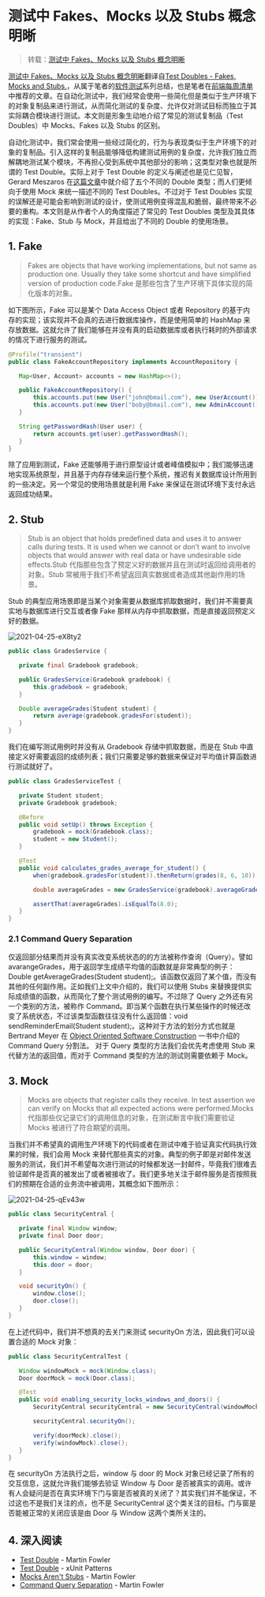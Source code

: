 # 测试中 Fakes、Mocks 以及 Stubs 概念明晰

> 转载：[测试中 Fakes、Mocks 以及 Stubs 概念明晰](https://zhuanlan.zhihu.com/p/26942686)

[测试中 Fakes、Mocks 以及 Stubs 概念明晰](https://zhuanlan.zhihu.com/p/26942686)翻译自[Test Doubles - Fakes, Mocks and Stubs.](https://link.zhihu.com/?target=https%3A//dev.to/milipski/test-doubles---fakes-mocks-and-stubs)，从属于笔者的[软件测试](https://link.zhihu.com/?target=https%3A//parg.co/b8b)系列总结，也是笔者在[前端每周清单](https://zhuanlan.zhihu.com/p/26920959)中推荐的文章。在自动化测试中，我们经常会使用一些简化但是类似于生产环境下的对象复制品来进行测试，从而简化测试的复杂度、允许仅对测试目标而独立于其实际耦合模块进行测试。本文则是形象生动地介绍了常见的测试复制品（Test Doubles）中 Mocks、Fakes 以及 Stubs 的区别。

自动化测试中，我们常会使用一些经过简化的，行为与表现类似于生产环境下的对象的复制品。引入这样的复制品能够降低构建测试用例的复杂度，允许我们独立而解耦地测试某个模块，不再担心受到系统中其他部分的影响；这类型对象也就是所谓的 Test Double。实际上对于 Test Double 的定义与阐述也是见仁见智，Gerard Meszaros 在[这篇文章](https://link.zhihu.com/?target=http%3A//xunitpatterns.com/Test%20Double.html)中就介绍了五个不同的 Double 类型；而人们更倾向于使用 Mock 来统一描述不同的 Test Doubles。不过对于 Test Doubles 实现的误解还是可能会影响到测试的设计，使测试用例变得混乱和脆弱，最终带来不必要的重构。本文则是从作者个人的角度描述了常见的 Test Doubles 类型及其具体的实现：Fake、Stub 与 Mock，并且给出了不同的 Double 的使用场景。

## 1. Fake

> Fakes are objects that have working implementations, but not same as production one. Usually they take some shortcut and have simplified version of production code.Fake 是那些包含了生产环境下具体实现的简化版本的对象。

如下图所示，Fake 可以是某个 Data Access Object 或者 Repository 的基于内存的实现；该实现并不会真的去进行数据库操作，而是使用简单的 HashMap 来存放数据。这就允许了我们能够在并没有真的启动数据库或者执行耗时的外部请求的情况下进行服务的测试。

```java
@Profile("transient")
public class FakeAccountRepository implements AccountRepository {

   Map<User, Account> accounts = new HashMap<>();

   public FakeAccountRepository() {
       this.accounts.put(new User("john@bmail.com"), new UserAccount());
       this.accounts.put(new User("boby@bmail.com"), new AdminAccount());
   }

   String getPasswordHash(User user) {
       return accounts.get(user).getPasswordHash();
   }
}
```

除了应用到测试，Fake 还能够用于进行原型设计或者峰值模拟中；我们能够迅速地实现系统原型，并且基于内存存储来运行整个系统，推迟有关数据库设计所用到的一些决定。另一个常见的使用场景就是利用 Fake 来保证在测试环境下支付永远返回成功结果。

## 2. Stub

> Stub is an object that holds predefined data and uses it to answer calls during tests. It is used when we cannot or don’t want to involve objects that would answer with real data or have undesirable side effects.Stub 代指那些包含了预定义好的数据并且在测试时返回给调用者的对象。Stub 常被用于我们不希望返回真实数据或者造成其他副作用的场景。

Stub 的典型应用场景即是当某个对象需要从数据库抓取数据时，我们并不需要真实地与数据库进行交互或者像 Fake 那样从内存中抓取数据，而是直接返回预定义好的数据。

![2021-04-25-eX8ty2](https://image.ldbmcs.com/2021-04-25-eX8ty2.jpg)

```java
public class GradesService {

   private final Gradebook gradebook;

   public GradesService(Gradebook gradebook) {
       this.gradebook = gradebook;
   }

   Double averageGrades(Student student) {
       return average(gradebook.gradesFor(student));
   }
}
```

我们在编写测试用例时并没有从 Gradebook 存储中抓取数据，而是在 Stub 中直接定义好需要返回的成绩列表；我们只需要足够的数据来保证对平均值计算函数进行测试就好了。

```java
public class GradesServiceTest {

   private Student student;
   private Gradebook gradebook;

   @Before
   public void setUp() throws Exception {
       gradebook = mock(Gradebook.class);
       student = new Student();
   }

   @Test
   public void calculates_grades_average_for_student() {
       when(gradebook.gradesFor(student)).thenReturn(grades(8, 6, 10)); //stubbing gradebook

       double averageGrades = new GradesService(gradebook).averageGrades(student);

       assertThat(averageGrades).isEqualTo(8.0);
   }
}
```

### 2.1 Command Query Separation

仅返回部分结果而并没有真实改变系统状态的的方法被称作查询（Query）。譬如 avarangeGrades，用于返回学生成绩平均值的函数就是非常典型的例子：Double getAverageGrades(Student student);。该函数仅返回了某个值，而没有其他的任何副作用。正如我们上文中介绍的，我们可以使用 Stubs 来替换提供实际成绩值的函数，从而简化了整个测试用例的编写。不过除了 Query 之外还有另一个类别的方法，被称作 Command。即当某个函数在执行某些操作的时候还改变了系统状态，不过该类型函数往往没有什么返回值：void sendReminderEmail(Student student);。这种对于方法的划分方式也就是 Bertrand Meyer 在 [Object Oriented Software Construction](https://link.zhihu.com/?target=https%3A//www.amazon.com/Object-Oriented-Software-Construction-Book-CD-ROM/dp/0136291554) 一书中介绍的 Command Query 分割法。
对于 Query 类型的方法我们会优先考虑使用 Stub 来代替方法的返回值，而对于 Command 类型的方法的测试则需要依赖于 Mock。

## 3. Mock

> Mocks are objects that register calls they receive. In test assertion we can verify on Mocks that all expected actions were performed.Mocks 代指那些仅记录它们的调用信息的对象，在测试断言中我们需要验证 Mocks 被进行了符合期望的调用。

当我们并不希望真的调用生产环境下的代码或者在测试中难于验证真实代码执行效果的时候，我们会用 Mock 来替代那些真实的对象。典型的例子即是对邮件发送服务的测试，我们并不希望每次进行测试的时候都发送一封邮件，毕竟我们很难去验证邮件是否真的被发出了或者被接收了。我们更多地关注于邮件服务是否按照我们的预期在合适的业务流中被调用，其概念如下图所示：

![2021-04-25-qEv43w](https://image.ldbmcs.com/2021-04-25-qEv43w.jpg)

```java
public class SecurityCentral {

   private final Window window;
   private final Door door;

   public SecurityCentral(Window window, Door door) {
       this.window = window;
       this.door = door;
   }

   void securityOn() {
       window.close();
       door.close();
   }
}
```

在上述代码中，我们并不想真的去关门来测试 securityOn 方法，因此我们可以设置合适的 Mock 对象：

```java
public class SecurityCentralTest {

   Window windowMock = mock(Window.class);
   Door doorMock = mock(Door.class);

   @Test
   public void enabling_security_locks_windows_and_doors() {
       SecurityCentral securityCentral = new SecurityCentral(windowMock, doorMock);

       securityCentral.securityOn();

       verify(doorMock).close();
       verify(windowMock).close();
   }
}
```

在 securityOn 方法执行之后，window 与 door 的 Mock 对象已经记录了所有的交互信息，这就允许我们能够去验证 Window 与 Door 是否被真实的调用。或许有人会疑问是否在真实环境下门与窗是否被真的关闭了？其实我们并不能保证，不过这也不是我们关注的点，也不是 SecurityCentral 这个类关注的目标。门与窗是否能被正常的关闭应该是由 Door 与 Window 这两个类所关注的。

## 4. 深入阅读

- [Test Double](https://link.zhihu.com/?target=https%3A//martinfowler.com/bliki/TestDouble.html) - Martin Fowler
- [Test Double](https://link.zhihu.com/?target=http%3A//xunitpatterns.com/Test%20Double.html) - xUnit Patterns
- [Mocks Aren't Stubs](https://link.zhihu.com/?target=https%3A//martinfowler.com/articles/mocksArentStubs.html) - Martin Fowler
- [Command Query Separation](https://link.zhihu.com/?target=https%3A//martinfowler.com/bliki/CommandQuerySeparation.html) - Martin Fowler